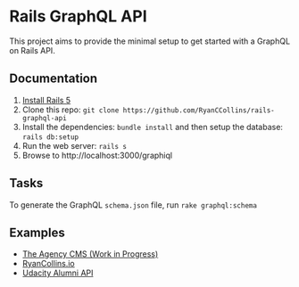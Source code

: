 # Rails GraphQL API
This project aims to provide the minimal setup to get started with a GraphQL on Rails API.

## Documentation
1. [Install Rails 5](http://railsapps.github.io/installrubyonrails-mac.html)
2. Clone this repo: `git clone https://github.com/RyanCCollins/rails-graphql-api`
3. Install the dependencies: `bundle install` and then setup the database: `rails db:setup`
4. Run the web server: `rails s`
5. Browse to http://localhost:3000/graphiql

## Tasks
To generate the GraphQL `schema.json` file, run `rake graphql:schema`

## Examples
- [The Agency CMS (Work in Progress)](https://github.com/RyanCCollins/the-agency)
- [RyanCollins.io](https://github.com/RyanCCollins/ryancollinsio)
- [Udacity Alumni API](https://github.com/udacityalumni/udacity-alumni-api)
